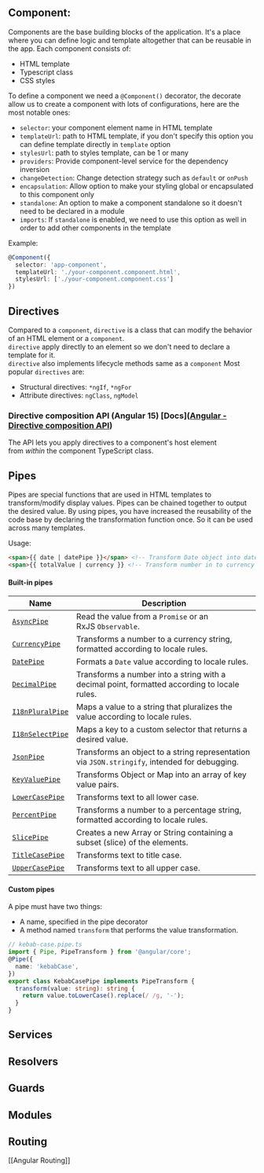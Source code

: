 ## Component:

Components are the base building blocks of the application. It's a place where you can define logic and template altogether that can be reusable in the app. 
Each component consists of:

- HTML template
- Typescript class
- CSS styles

To define a component we need a `@Component()` decorator, the decorate allow us to create a component with lots of configurations, here are the most notable ones:

- `selector`: your component element name in HTML template
- `templateUrl`: path to HTML template, if you don't specify this option you can define template directly in `template` option
- `stylesUrl`: path to styles template, can be 1 or many
- `providers`: Provide component-level service for the dependency inversion
- `changeDetection`: Change detection strategy such as `default` or `onPush`
- `encapsulation`: Allow option to make your styling global or encapsulated to this component only
- `standalone`: An option to make a component standalone so it doesn't need to be declared in a module
- `imports`: If `standalone` is enabled, we need to use this option as well in order to add other components in the template

Example:

```typescript
@Component({
  selector: 'app-component',
  templateUrl: './your-component.component.html',
  stylesUrl: ['./your-component.component.css']
})
```

## Directives

Compared to a `component`, `directive` is a class that can modify the behavior of an HTML element or a `component`.   
`directive` apply directly to an element so we don't need to declare a template for it.  
`directive` also implements lifecycle methods same as a `component`
Most popular `directives` are: 

- Structural directives: `*ngIf`, `*ngFor`
- Attribute directives: `ngClass`, `ngModel`

### Directive composition API (Angular 15) [Docs]([Angular - Directive composition API](https://angular.io/guide/directive-composition-api#directive-composition-api))

The API lets you apply directives to a component's host element from _within_ the component TypeScript class.

## Pipes

Pipes are special functions that are used in HTML templates to transform/modify display values.
Pipes can be chained together to output the desired value.
By using pipes, you have increased the reusability of the code base by declaring the transformation function once. So it can be used across many templates.

Usage:
```html
<span>{{ date | datePipe }}</span> <!-- Transform Date object into date string -->
<span>{{ totalValue | currency }} <!-- Transform number in to currency string -->
```

#### Built-in pipes
| Name                                                              | Description                                                                                   |
| ----------------------------------------------------------------- | --------------------------------------------------------------------------------------------- |
| [`AsyncPipe`](https://angular.dev/api/common/AsyncPipe)           | Read the value from a `Promise` or an RxJS `Observable`.                                      |
| [`CurrencyPipe`](https://angular.dev/api/common/CurrencyPipe)     | Transforms a number to a currency string, formatted according to locale rules.                |
| [`DatePipe`](https://angular.dev/api/common/DatePipe)             | Formats a `Date` value according to locale rules.                                             |
| [`DecimalPipe`](https://angular.dev/api/common/DecimalPipe)       | Transforms a number into a string with a decimal point, formatted according to locale rules.  |
| [`I18nPluralPipe`](https://angular.dev/api/common/I18nPluralPipe) | Maps a value to a string that pluralizes the value according to locale rules.                 |
| [`I18nSelectPipe`](https://angular.dev/api/common/I18nSelectPipe) | Maps a key to a custom selector that returns a desired value.                                 |
| [`JsonPipe`](https://angular.dev/api/common/JsonPipe)             | Transforms an object to a string representation via `JSON.stringify`, intended for debugging. |
| [`KeyValuePipe`](https://angular.dev/api/common/KeyValuePipe)     | Transforms Object or Map into an array of key value pairs.                                    |
| [`LowerCasePipe`](https://angular.dev/api/common/LowerCasePipe)   | Transforms text to all lower case.                                                            |
| [`PercentPipe`](https://angular.dev/api/common/PercentPipe)       | Transforms a number to a percentage string, formatted according to locale rules.              |
| [`SlicePipe`](https://angular.dev/api/common/SlicePipe)           | Creates a new Array or String containing a subset (slice) of the elements.                    |
| [`TitleCasePipe`](https://angular.dev/api/common/TitleCasePipe)   | Transforms text to title case.                                                                |
| [`UpperCasePipe`](https://angular.dev/api/common/UpperCasePipe)   | Transforms text to all upper case.                                                            |

#### Custom pipes

A pipe must have two things:
- A name, specified in the pipe decorator
- A method named `transform` that performs the value transformation.

```typescript
// kebab-case.pipe.ts
import { Pipe, PipeTransform } from '@angular/core';
@Pipe({
  name: 'kebabCase',
})
export class KebabCasePipe implements PipeTransform {
  transform(value: string): string {
    return value.toLowerCase().replace(/ /g, '-');
  }
}
```
## Services
## Resolvers
## Guards
## Modules
## Routing
[[Angular Routing]]